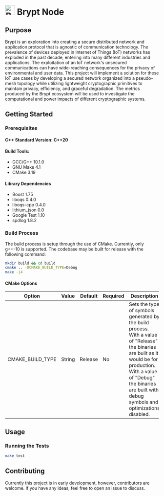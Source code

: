 # <img src="images/brypt-logo.svg" alt="Brypt Logo" width="32px" height="32px"> Brypt Node

## Purpose
Brypt is an exploration into creating a secure distributed network and application protocol that is agnostic of communication technology. The prevalence of devices deployed in Internet of Things (IoT) networks has exploded in the past decade, entering into many different industries and applications. The exploitation of an IoT network's unsecured communications can have wide-reaching consequences for the privacy of environmental and user data. This project will implement a solution for these IoT use cases by developing a secured network organized into a pseudo-mesh topology while utilizing lightweight cryptographic primitives to maintain privacy, efficiency, and graceful degradation. The metrics produced by the Brypt ecosystem will be used to investigate the computational and power impacts of different cryptographic systems.

## Getting Started
### Prerequisites
#### C++ Standard Version: C++20
#### Build Tools:
- GCC/G++ 10.1.0
- GNU Make 4.1
- CMake 3.19
#### Library Dependencies
- Boost 1.75
- liboqs 0.4.0
- liboqs-cpp 0.4.0
- lithium_json 0.0
- Google Test 1.10
- spdlog 1.8.2
  
### Build Process
The build process is setup through the use of CMake. Currently, only g++-10 is supported. The codebase may be built for release with the following command:
```bash
mkdir build && cd build
cmake .. -DCMAKE_BUILD_TYPE=Debug
make -j4
```
#### CMake Options
| Option | Value | Default | Required | Description |
|-----------|-----------|-----------|-----------|-----------|
| CMAKE_BUILD_TYPE | String | Release | No | Sets the type of symbols generated by the build process. With a value of "Release" the binaries are built as it would be for production. With a value of "Debug" the binaries are built with debug symbols and optimizations disabled. |

## Usage
### Running the Tests
```bash
make test
```

## Contributing
Currently this project is in early development, however, contributors are welcome. If you have any ideas, feel free to open an issue to discuss.
